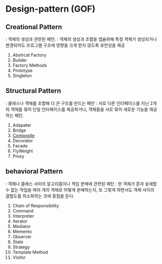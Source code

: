 # Design-pattern (GOF)

## Creational Pattern
: 객체의 생성과 관련된 패턴.
: 객체의 생성과 조합을 캡슐화해 특정 객체가 생성되거나 변경되어도 프로그램 구조에 영향을 크게 받지 않도록 유연성을 제공

1. Abstrcat Factory
2. Builder
3. Factory Methods
4. Prototype
5. Singleton

## Structural Pattern
: 클래스나 객체를 조합해 더 큰 구조를 만드는 패턴
: 서로 다른 인터페이스를 지닌 2개의 객체를 묶어 단일 인터페이스를 제공하거나, 객체들을 서로 묶어 새로운 기능을 제공하는 패턴.
1. Adapater
2. Bridge
3. [Composite](./structural/composite.md)
4. Decorator
5. Facade
6. FlyWeight
7. Proxy

## behavioral Pattern
: 객체나 클래스 사이의 알고리즘이나 책임 분배에 관련된 패턴
: 한 객체가 혼자 숳애할 수 없는 작업을 여러 개의 객체로 어떻게 분배하는지, 또 그렇게 하면서도 객체 사이의 결합도를 최소화하는 것에 중점을 둔다.
1. Chain of Responsibility
2. Command
3. Interpreter
4. Iterator
5. Mediator
6. Memento
7. Observer
8. State
9. Strategy
10. Template Method
11. Visitor

